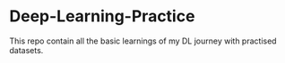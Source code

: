 # Deep-Learning-Practice

This repo contain all the basic learnings of my DL journey with practised datasets.
